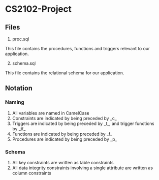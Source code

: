 # CS2102-Project

## Files
1. proc.sql

This file contains the procedures, functions and triggers relevant to our application. 

2. schema.sql

This file contains the relational schema for our application. 


## Notation
### Naming
1. All variables are named in CamelCase
2. Constraints are indicated by being preceded by \_c\_
3. Triggers are indicated by being preceded by \_t\_, and trigger functions by \_tf\_
4. Functions are indicated by being preceded by \_f\_
5. Procedures are indicated by being preceded by \_p\_

### Schema
1. All key constraints are written as table constraints
2. All data integrity constraints involving a single attribute are written as column constraints




